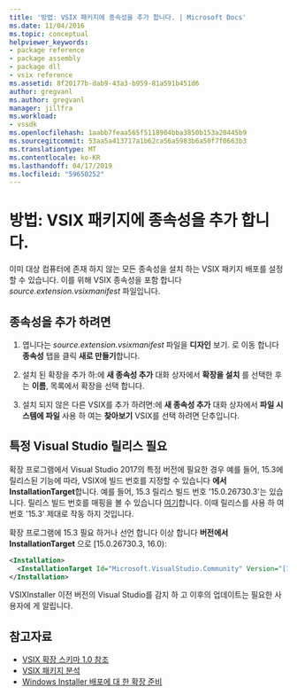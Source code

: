 ```yaml
---
title: '방법: VSIX 패키지에 종속성을 추가 합니다. | Microsoft Docs'
ms.date: 11/04/2016
ms.topic: conceptual
helpviewer_keywords:
- package reference
- package assembly
- package dll
- vsix reference
ms.assetid: 8f20177b-dab9-43a3-b959-81a591b451d6
author: gregvanl
ms.author: gregvanl
manager: jillfra
ms.workload:
- vssdk
ms.openlocfilehash: 1aabb7feaa565f5118904bba3850b153a20445b9
ms.sourcegitcommit: 53aa5a413717a1b62ca56a5983b6a50f7f0663b3
ms.translationtype: MT
ms.contentlocale: ko-KR
ms.lasthandoff: 04/17/2019
ms.locfileid: "59650252"
---
```

# <a name="how-to-add-a-dependency-to-a-vsix-package"></a>방법: VSIX 패키지에 종속성을 추가 합니다.

이미 대상 컴퓨터에 존재 하지 않는 모든 종속성을 설치 하는 VSIX 패키지 배포를 설정할 수 있습니다. 이를 위해 VSIX 종속성을 포함 합니다 *source.extension.vsixmanifest* 파일입니다.

## <a name="to-add-a-dependency"></a>종속성을 추가 하려면

1. 엽니다는 *source.extension.vsixmanifest* 파일을 **디자인** 보기. 로 이동 합니다 **종속성** 탭을 클릭 **새로 만들기**합니다.

2. 설치 된 확장을 추가 하:에 **새 종속성 추가** 대화 상자에서 **확장을 설치** 를 선택한 후는 **이름**, 목록에서 확장을 선택 합니다.

3. 설치 되지 않은 다른 VSIX를 추가 하려면:에 **새 종속성 추가** 대화 상자에서 **파일 시스템에 파일** 사용 하 여는 **찾아보기** VSIX를 선택 하려면 단추입니다.

## <a name="require-a-specific-visual-studio-release"></a>특정 Visual Studio 릴리스 필요

확장 프로그램에서 Visual Studio 2017의 특정 버전에 필요한 경우 예를 들어, 15.3에 릴리스된 기능에 따라, VSIX에 빌드 번호를 지정할 수 있습니다 **에서 InstallationTarget**합니다. 예를 들어, 15.3 릴리스 빌드 번호 '15.0.26730.3'는 있습니다. 릴리스 빌드 번호를 매핑을 볼 수 있습니다 [여기](../install/visual-studio-build-numbers-and-release-dates.md)합니다. 이때 릴리스를 사용 하 여 번호 '15.3' 제대로 작동 하지 것입니다.

확장 프로그램에 15.3 필요 하거나 선언 합니다 이상 합니다 **버전에서 InstallationTarget** 으로 [15.0.26730.3, 16.0):

```xml
<Installation>
  <InstallationTarget Id="Microsoft.VisualStudio.Community" Version="[15.0.26730.3, 16.0)" />
</Installation>
```

VSIXInstaller 이전 버전의 Visual Studio를 감지 하 고 이후의 업데이트는 필요한 사용자에 게 알립니다.

## <a name="see-also"></a>참고자료

- [VSIX 확장 스키마 1.0 참조](https://msdn.microsoft.com/library/76e410ec-b1fb-4652-ac98-4a4c52e09a2b)
- [VSIX 패키지 분석](../extensibility/anatomy-of-a-vsix-package.md)
- [Windows Installer 배포에 대 한 확장 준비](../extensibility/preparing-extensions-for-windows-installer-deployment.md)
